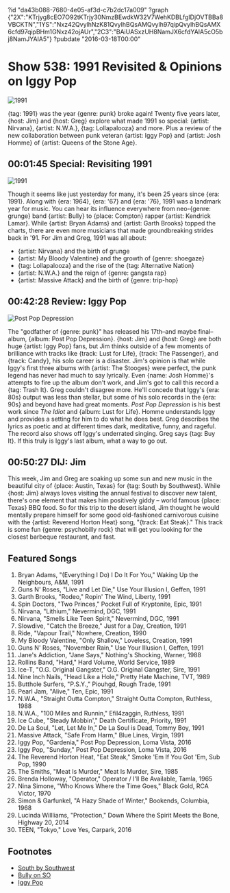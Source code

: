 ?id "da43b088-7680-4e05-af3d-c7b2dc17a009"
?graph {"2X":"KTrjyg8cEO7O92tKTrjy30NmzBEwdkW32V7WehKDBLfgIDjOVTBBa8VBCKTN","1YS":"Nxz42QvylhNzK81QvylhBQsAMQvylh97qipQvylhBQsAMX6cfd97qipBHm1GNxz42ojAUr","2C3":"BAiUASxzUH8NamJX6cfdYAIA5cO5bj8NamJYAIA5"}
?pubdate "2016-03-18T00:00"

# Show 538: 1991 Revisited & Opinions on Iggy Pop
![1991](https://static.soundopinions.org/images/2011/1991.jpg)

{tag: 1991} was the year {genre: punk} broke again! Twenty five years later, {host: Jim} and {host: Greg} explore what made 1991 so special: {artist: Nirvana}, {artist: N.W.A.}, {tag: Lollapalooza} and more. Plus a review of the new collaboration between punk veteran {artist: Iggy Pop} and {artist: Josh Homme} of {artist: Queens of the Stone Age}.


## 00:01:45 Special: Revisiting 1991
![1991](https://static.soundopinions.org/assets/538/2X0.jpg)

Though it seems like just yesterday for many, it's been 25 years since {era: 1991}. Along with {era: 1964}, {era: '67} and {era: '76}, 1991 was a landmark year for music. You can hear its influence everywhere from neo-{genre: grunge} band {artist: Bully} to {place: Compton} rapper {artist: Kendrick Lamar}. While {artist: Bryan Adams} and {artist: Garth Brooks} topped the charts, there are even more musicians that made groundbreaking strides back in '91. For Jim and Greg, 1991 was all about:

- {artist: Nirvana} and the birth of grunge
- {artist: My Bloody Valentine} and the growth of {genre: shoegaze}
- {tag: Lollapalooza} and the rise of the {tag: Alternative Nation}
- {artist: N.W.A.} and the reign of {genre: gangsta rap}
- {artist: Massive Attack} and the birth of {genre: trip-hop}


## 00:42:28 Review: Iggy Pop
![Post Pop Depression](https://static.soundopinions.org/assets/538/1YS0.jpg)

The "godfather of {genre: punk}" has released his 17th–and maybe final– album, {album: Post Pop Depression}. {host: Jim} and {host: Greg} are both huge {artist: Iggy Pop} fans, but Jim thinks outside of a few moments of brilliance with tracks like {track: Lust for Life}, {track: The Passenger}, and {track: Candy}, his solo career is a disaster. Jim's opinion is that while Iggy's first three albums with {artist: The Stooges} were perfect, the punk legend has never had much to say lyrically. Even {name: Josh Homme}'s attempts to fire up the album don't work, and Jim's got to call this record a {tag: Trash It}. Greg couldn't disagree more. He'll concede that Iggy's {era: 80s} output was less than stellar, but some of his solo records in the {era: 90s} and beyond have had great moments. *Post Pop Depression* is his best work since *The Idiot* and {album: Lust for Life}. Homme understands Iggy and provides a setting for him to do what he does best. Greg describes the lyrics as poetic and at different times dark, meditative, funny, and rageful. The record also shows off Iggy's underrated singing. Greg says {tag: Buy It}. If this truly is Iggy's last album, what a way to go out. 

## 00:50:27 DIJ: Jim

This week, Jim and Greg are soaking up some sun and new music in the beautiful city of {place: Austin, Texas} for {tag: South by Southwest}. While {host: Jim} always loves visiting the annual festival to discover new talent, there's one element that makes him positively giddy – world famous {place: Texas} BBQ food. So for this trip to the desert island, Jim thought he would mentally prepare himself for some good old-fashioned carnivorous cuisine with the {artist: Reverend Horton Heat} song, "{track: Eat Steak}." This track is some fun {genre: psychobilly rock} that will get you looking for the closest barbeque restaurant, and fast.


## Featured Songs
    
1. Bryan Adams, "(Everything I Do) I Do It For You," Waking Up the Neighbours, A&M, 1991
1. Guns N' Roses, "Live and Let Die," Use Your Illusion I, Geffen, 1991
1. Garth Brooks, "Rodeo," Ropin' The Wind, Liberty, 1991
1. Spin Doctors, "Two Princes," Pocket Full of Kryptonite, Epic, 1991
1. Nirvana, "Lithium," Nevermind, DGC, 1991 
1. Nirvana, "Smells Like Teen Spirit," Nevermind, DGC, 1991
1. Slowdive, "Catch the Breeze," Just for a Day, Creation, 1991 
1. Ride, "Vapour Trail," Nowhere, Creation, 1990 
1. My Bloody Valentine, "Only Shallow," Loveless, Creation, 1991
1. Guns N' Roses, "November Rain," Use Your Illusion I, Geffen, 1991
1. Jane's Addiction, "Jane Says," Nothing's Shocking, Warner, 1988 
1. Rollins Band, "Hard," Hard Volume, World Service, 1989 
1. Ice-T, "O.G. Original Gangster," O.G. Original Gangster, Sire, 1991
1. Nine Inch Nails, "Head Like a Hole," Pretty Hate Machine, TVT, 1989
1. Butthole Surfers, "P.S.Y.," Piouhgd, Rough Trade, 1991
1. Pearl Jam, "Alive," Ten, Epic, 1991
1. N.W.A., "Straight Outta Compton," Straight Outta Compton, Ruthless, 1988 
1. N.W.A., "100 Miles and Runnin," Efil4zaggin, Ruthless, 1991
1. Ice Cube, "Steady Mobbin'," Death Certificate, Priority, 1991 
1. De La Soul, "Let, Let Me In," De La Soul is Dead, Tommy Boy, 1991
1. Massive Attack, "Safe From Harm," Blue Lines, Virgin, 1991
1. Iggy Pop, "Gardenia," Post Pop Depression, Loma Vista, 2016
1. Iggy Pop, "Sunday," Post Pop Depression, Loma Vista, 2016
1. The Reverend Horton Heat, "Eat Steak," Smoke 'Em If You Got 'Em, Sub Pop, 1990
1. The Smiths, "Meat Is Murder," Meat Is Murder, Sire, 1985
1. Brenda Holloway, "Operator," Operator / I'll Be Available, Tamla, 1965
1. Nina Simone, "Who Knows Where the Time Goes," Black Gold, RCA Victor, 1970
1. Simon & Garfunkel, "A Hazy Shade of Winter," Bookends, Columbia, 1968
1. Lucinda Willliams, "Protection," Down Where the Spirit Meets the Bone, Highway 20, 2014
1. TEEN, "Tokyo," Love Yes, Carpark, 2016



## Footnotes
- [South by Southwest](http://www.sxsw.com/)
- [Bully on SO](/show/510/#bully)
- [Iggy Pop](http://iggypop.com/)
